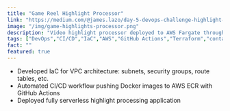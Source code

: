 ```yaml
---
title: "Game Reel Highlight Processor"
link: "https://medium.com/@james.lazo/day-5-devops-challenge-highlight-reel-fargate-deployment-e75e4d2f32c3"
image: "/img/game-highlights-processor.png"
description: "Video highlight processor deployed to AWS Fargate through ECR, with GitHub Actions CI/CD"
tags: ["DevOps","CI/CD","IaC","AWS","GitHub Actions","Terraform","containers","Docker","Python","REST APIs","microstacks","serverless"]
fact: ""
featured: true
---
```


- Developed IaC for VPC architecture: subnets, security groups, route tables, etc.
- Automated CI/CD workflow pushing Docker images to AWS ECR with GitHub Actions
- Deployed fully serverless highlight processing application
